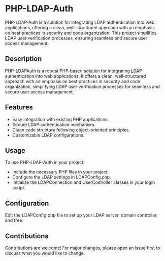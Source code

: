 # PHP-LDAP-Auth
PHP-LDAP-Auth is a solution for integrating LDAP authentication into web applications, offering a clean, well-structured approach with an emphasis on best practices in security and code organization. This project simplifies LDAP user verification processes, ensuring seamless and secure user access management.

## Description
PHP-LDAPAuth is a robust PHP-based solution for integrating LDAP authentication into web applications. It offers a clean, well-structured approach with an emphasis on best practices in security and code organization, simplifying LDAP user verification processes for seamless and secure user access management.

## Features
- Easy integration with existing PHP applications.
- Secure LDAP authentication mechanism.
- Clean code structure following object-oriented principles.
- Customizable LDAP configurations.

## Usage
To use PHP-LDAP-Auth in your project:
- Include the necessary PHP files in your project.
- Configure the LDAP settings in LDAPConfig.php.
- Initialize the LDAPConnection and UserController classes in your login script.

## Configuration
Edit the LDAPConfig.php file to set up your LDAP server, domain controller, and tree.

## Contributions
Contributions are welcome! For major changes, please open an issue first to discuss what you would like to change.
